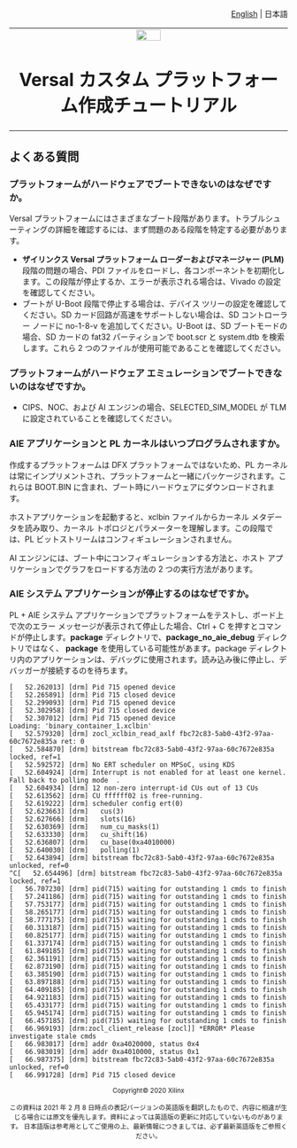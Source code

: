 <!--
# Copyright 2020 Xilinx Inc.
#
# Licensed under the Apache License, Version 2.0 (the "License");
# you may not use this file except in compliance with the License.
# You may obtain a copy of the License at
#
#     http://www.apache.org/licenses/LICENSE-2.0
#
# Unless required by applicable law or agreed to in writing, software
# distributed under the License is distributed on an "AS IS" BASIS,
# WITHOUT WARRANTIES OR CONDITIONS OF ANY KIND, either express or implied.
# See the License for the specific language governing permissions and
# limitations under the License.
-->

<p align="right"><a href="../../../README.md">English</a> | <a>日本語</a></p>

<table width="100%">
 <tr width="100%">
    <td align="center"><img src="https://japan.xilinx.com/content/dam/xilinx/imgs/press/media-kits/corporate/xilinx-logo.png" width="30%"/><h1>Versal カスタム プラットフォーム作成チュートリアル</h1>
    </td>
 </tr>
</table>

## よくある質問

### プラットフォームがハードウェアでブートできないのはなぜですか。

Versal プラットフォームにはさまざまなブート段階があります。トラブルシューティングの詳細を確認するには、まず問題のある段階を特定する必要があります。

- **ザイリンクス Versal プラットフォーム ローダーおよびマネージャー (PLM)** 段階の問題の場合、PDI ファイルをロードし、各コンポーネントを初期化します。この段階が停止するか、エラーが表示される場合は、Vivado の設定を確認してください。
- ブートが U-Boot 段階で停止する場合は、デバイス ツリーの設定を確認してください。SD カード回路が高速をサポートしない場合は、SD コントローラー ノードに no-1-8-v を追加してください。U-Boot は、SD ブートモードの場合、SD カードの fat32 パーティションで boot.scr と system.dtb を検索します。これら 2 つのファイルが使用可能であることを確認してください。

### プラットフォームがハードウェア エミュレーションでブートできないのはなぜですか。

- CIPS、NOC、および AI エンジンの場合、SELECTED\_SIM\_MODEL が TLM に設定されていることを確認してください。

### AIE アプリケーションと PL カーネルはいつプログラムされますか。

作成するプラットフォームは DFX プラットフォームではないため、PL カーネルは常にインプリメントされ、プラットフォームと一緒にパッケージされます。これらは BOOT.BIN に含まれ、ブート時にハードウェアにダウンロードされます。

ホストアプリケーションを起動すると、xclbin ファイルからカーネル メタデータを読み取り、カーネル トポロジとパラメーターを理解します。この段階では、PL ビットストリームはコンフィギュレーションされません。

AI エンジンには、ブート中にコンフィギュレーションする方法と、ホスト アプリケーションでグラフをロードする方法の 2 つの実行方法があります。

### AIE システム アプリケーションが停止するのはなぜですか。

PL + AIE システム アプリケーションでプラットフォームをテストし、ボード上で次のエラー メッセージが表示されて停止した場合、Ctrl + C を押すとコマンドが停止します。**package** ディレクトリで、**package\_no\_aie\_debug** ディレクトリではなく、 **package** を使用している可能性があます。package ディレクトリ内のアプリケーションは、デバッグに使用されます。読み込み後に停止し、デバッガーが接続するのを待ちます。

```
[   52.262013] [drm] Pid 715 opened device
[   52.265891] [drm] Pid 715 closed device
[   52.299093] [drm] Pid 715 opened device
[   52.302958] [drm] Pid 715 closed device
[   52.307012] [drm] Pid 715 opened device
Loading: 'binary_container_1.xclbin'
[   52.579320] [drm] zocl_xclbin_read_axlf fbc72c83-5ab0-43f2-97aa-60c7672e835a ret: 0
[   52.584870] [drm] bitstream fbc72c83-5ab0-43f2-97aa-60c7672e835a locked, ref=1
[   52.592572] [drm] No ERT scheduler on MPSoC, using KDS
[   52.604924] [drm] Interrupt is not enabled for at least one kernel. Fall back to polling mode  .
[   52.604934] [drm] 12 non-zero interrupt-id CUs out of 13 CUs
[   52.613562] [drm] CU ffffff02 is free-running.
[   52.619222] [drm] scheduler config ert(0)
[   52.623663] [drm]   cus(3)
[   52.627666] [drm]   slots(16)
[   52.630369] [drm]   num_cu_masks(1)
[   52.633330] [drm]   cu_shift(16)
[   52.636807] [drm]   cu_base(0xa4010000)
[   52.640030] [drm]   polling(1)
[   52.643894] [drm] bitstream fbc72c83-5ab0-43f2-97aa-60c7672e835a unlocked, ref=0
^C[   52.654496] [drm] bitstream fbc72c83-5ab0-43f2-97aa-60c7672e835a locked, ref=1
[   56.707230] [drm] pid(715) waiting for outstanding 1 cmds to finish
[   57.241186] [drm] pid(715) waiting for outstanding 1 cmds to finish
[   57.753177] [drm] pid(715) waiting for outstanding 1 cmds to finish
[   58.265177] [drm] pid(715) waiting for outstanding 1 cmds to finish
[   58.777175] [drm] pid(715) waiting for outstanding 1 cmds to finish
[   60.313187] [drm] pid(715) waiting for outstanding 1 cmds to finish
[   60.825177] [drm] pid(715) waiting for outstanding 1 cmds to finish
[   61.337174] [drm] pid(715) waiting for outstanding 1 cmds to finish
[   61.849185] [drm] pid(715) waiting for outstanding 1 cmds to finish
[   62.361191] [drm] pid(715) waiting for outstanding 1 cmds to finish
[   62.873190] [drm] pid(715) waiting for outstanding 1 cmds to finish
[   63.385190] [drm] pid(715) waiting for outstanding 1 cmds to finish
[   63.897188] [drm] pid(715) waiting for outstanding 1 cmds to finish
[   64.409185] [drm] pid(715) waiting for outstanding 1 cmds to finish
[   64.921183] [drm] pid(715) waiting for outstanding 1 cmds to finish
[   65.433177] [drm] pid(715) waiting for outstanding 1 cmds to finish
[   65.945174] [drm] pid(715) waiting for outstanding 1 cmds to finish
[   66.457185] [drm] pid(715) waiting for outstanding 1 cmds to finish
[   66.969193] [drm:zocl_client_release [zocl]] *ERROR* Please investigate stale cmds
[   66.983017] [drm] addr 0xa4020000, status 0x4
[   66.983019] [drm] addr 0xa4010000, status 0x1
[   66.987375] [drm] bitstream fbc72c83-5ab0-43f2-97aa-60c7672e835a unlocked, ref=0
[   66.991728] [drm] Pid 715 closed device

```

<p align="center"><sup>Copyright&copy; 2020 Xilinx</sup></p>
<p align="center"><sup>この資料は 2021 年 2 月 8 日時点の表記バージョンの英語版を翻訳したもので、内容に相違が生じる場合には原文を優先します。資料によっては英語版の更新に対応していないものがあります。
日本語版は参考用としてご使用の上、最新情報につきましては、必ず最新英語版をご参照ください。</sup></p>

